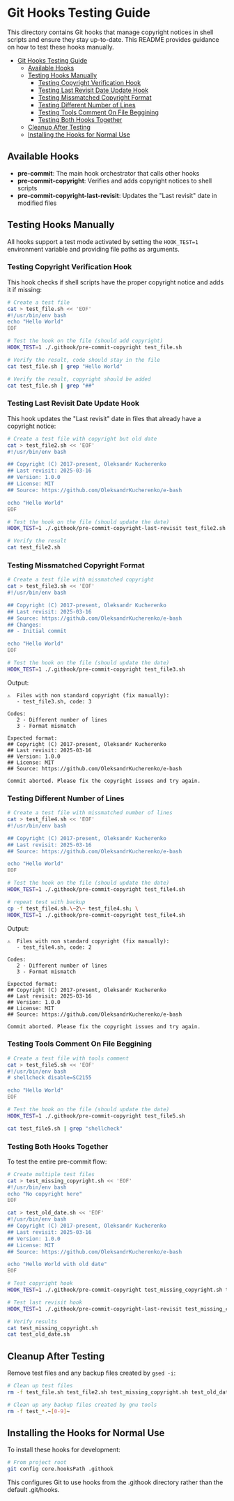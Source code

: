 # Git Hooks Testing Guide

This directory contains Git hooks that manage copyright notices in shell scripts and ensure they stay up-to-date. This README provides guidance on how to test these hooks manually.

<!-- TOC -->

- [Git Hooks Testing Guide](#git-hooks-testing-guide)
  - [Available Hooks](#available-hooks)
  - [Testing Hooks Manually](#testing-hooks-manually)
    - [Testing Copyright Verification Hook](#testing-copyright-verification-hook)
    - [Testing Last Revisit Date Update Hook](#testing-last-revisit-date-update-hook)
    - [Testing Missmatched Copyright Format](#testing-missmatched-copyright-format)
    - [Testing Different Number of Lines](#testing-different-number-of-lines)
    - [Testing Tools Comment On File Beggining](#testing-tools-comment-on-file-beggining)
    - [Testing Both Hooks Together](#testing-both-hooks-together)
  - [Cleanup After Testing](#cleanup-after-testing)
  - [Installing the Hooks for Normal Use](#installing-the-hooks-for-normal-use)

<!-- /TOC -->

## Available Hooks

- **pre-commit**: The main hook orchestrator that calls other hooks
- **pre-commit-copyright**: Verifies and adds copyright notices to shell scripts
- **pre-commit-copyright-last-revisit**: Updates the "Last revisit" date in modified files

## Testing Hooks Manually

All hooks support a test mode activated by setting the `HOOK_TEST=1` environment variable and providing file paths as arguments.

### Testing Copyright Verification Hook

This hook checks if shell scripts have the proper copyright notice and adds it if missing:

```bash
# Create a test file
cat > test_file.sh << 'EOF'
#!/usr/bin/env bash
echo "Hello World"
EOF

# Test the hook on the file (should add copyright)
HOOK_TEST=1 ./.githook/pre-commit-copyright test_file.sh

# Verify the result, code should stay in the file
cat test_file.sh | grep "Hello World" 

# Verify the result, copyright should be added
cat test_file.sh | grep "##"
```

### Testing Last Revisit Date Update Hook

This hook updates the "Last revisit" date in files that already have a copyright notice:

```bash
# Create a test file with copyright but old date
cat > test_file2.sh << 'EOF'
#!/usr/bin/env bash

## Copyright (C) 2017-present, Oleksandr Kucherenko
## Last revisit: 2025-03-16
## Version: 1.0.0
## License: MIT
## Source: https://github.com/OleksandrKucherenko/e-bash

echo "Hello World"
EOF

# Test the hook on the file (should update the date)
HOOK_TEST=1 ./.githook/pre-commit-copyright-last-revisit test_file2.sh

# Verify the result
cat test_file2.sh
```

### Testing Missmatched Copyright Format

```bash
# Create a test file with missmatched copyright
cat > test_file3.sh << 'EOF'
#!/usr/bin/env bash

## Copyright (C) 2017-present, Oleksandr Kucherenko
## Last revisit: 2025-03-16
## Source: https://github.com/OleksandrKucherenko/e-bash
## Changes:
## - Initial commit

echo "Hello World"
EOF

# Test the hook on the file (should update the date)
HOOK_TEST=1 ./.githook/pre-commit-copyright test_file3.sh
```

Output:

```text
⚠️  Files with non standard copyright (fix manually):
   - test_file3.sh, code: 3

Codes:
   2 - Different number of lines
   3 - Format mismatch

Expected format:
## Copyright (C) 2017-present, Oleksandr Kucherenko
## Last revisit: 2025-03-16
## Version: 1.0.0
## License: MIT
## Source: https://github.com/OleksandrKucherenko/e-bash

Commit aborted. Please fix the copyright issues and try again.
```

### Testing Different Number of Lines

```bash
# Create a test file with missmatched number of lines
cat > test_file4.sh << 'EOF'
#!/usr/bin/env bash

## Copyright (C) 2017-present, Oleksandr Kucherenko
## Last revisit: 2025-03-16
## Source: https://github.com/OleksandrKucherenko/e-bash

echo "Hello World"
EOF

# Test the hook on the file (should update the date)
HOOK_TEST=1 ./.githook/pre-commit-copyright test_file4.sh

# repeat test with backup
cp -f test_file4.sh.\~2\~ test_file4.sh; \
HOOK_TEST=1 ./.githook/pre-commit-copyright test_file4.sh
```

Output:

```text
⚠️  Files with non standard copyright (fix manually):
   - test_file4.sh, code: 2

Codes:
   2 - Different number of lines
   3 - Format mismatch

Expected format:
## Copyright (C) 2017-present, Oleksandr Kucherenko
## Last revisit: 2025-03-16
## Version: 1.0.0
## License: MIT
## Source: https://github.com/OleksandrKucherenko/e-bash

Commit aborted. Please fix the copyright issues and try again.
```

### Testing Tools Comment On File Beggining

```bash
# Create a test file with tools comment
cat > test_file5.sh << 'EOF'
#!/usr/bin/env bash
# shellcheck disable=SC2155

echo "Hello World"
EOF

# Test the hook on the file (should update the date)
HOOK_TEST=1 ./.githook/pre-commit-copyright test_file5.sh

cat test_file5.sh | grep "shellcheck"
```

### Testing Both Hooks Together

To test the entire pre-commit flow:

```bash
# Create multiple test files
cat > test_missing_copyright.sh << 'EOF'
#!/usr/bin/env bash
echo "No copyright here"
EOF

cat > test_old_date.sh << 'EOF'
#!/usr/bin/env bash
## Copyright (C) 2017-present, Oleksandr Kucherenko
## Last revisit: 2025-03-16
## Version: 1.0.0
## License: MIT
## Source: https://github.com/OleksandrKucherenko/e-bash

echo "Hello World with old date"
EOF

# Test copyright hook
HOOK_TEST=1 ./.githook/pre-commit-copyright test_missing_copyright.sh test_old_date.sh

# Test last revisit hook
HOOK_TEST=1 ./.githook/pre-commit-copyright-last-revisit test_missing_copyright.sh test_old_date.sh

# Verify results
cat test_missing_copyright.sh
cat test_old_date.sh
```

## Cleanup After Testing

Remove test files and any backup files created by `gsed -i`:

```bash
# Clean up test files
rm -f test_file.sh test_file2.sh test_missing_copyright.sh test_old_date.sh

# Clean up any backup files created by gnu tools
rm -f test_*.~[0-9]~
```

## Installing the Hooks for Normal Use

To install these hooks for development:

```bash
# From project root
git config core.hooksPath .githook
```

This configures Git to use hooks from the .githook directory rather than the default .git/hooks.
